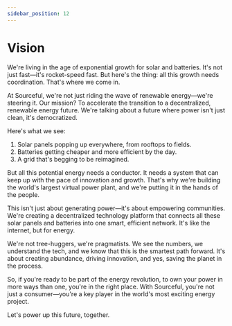 ```yaml
---
sidebar_position: 12
---
```


# Vision

We're living in the age of exponential growth for solar and batteries. It's not just fast—it's rocket-speed fast. But here's the thing: all this growth needs coordination. That's where we come in.

At Sourceful, we're not just riding the wave of renewable energy—we're steering it. Our mission? To accelerate the transition to a decentralized, renewable energy future. We're talking about a future where power isn't just clean, it's democratized.

Here's what we see:
1. Solar panels popping up everywhere, from rooftops to fields.
2. Batteries getting cheaper and more efficient by the day.
3. A grid that's begging to be reimagined.

But all this potential energy needs a conductor. It needs a system that can keep up with the pace of innovation and growth. That's why we're building the world's largest virtual power plant, and we're putting it in the hands of the people.

This isn't just about generating power—it's about empowering communities. We're creating a decentralized technology platform that connects all these solar panels and batteries into one smart, efficient network. It's like the internet, but for energy.

We're not tree-huggers, we're pragmatists. We see the numbers, we understand the tech, and we know that this is the smartest path forward. It's about creating abundance, driving innovation, and yes, saving the planet in the process.

So, if you're ready to be part of the energy revolution, to own your power in more ways than one, you're in the right place. With Sourceful, you're not just a consumer—you're a key player in the world's most exciting energy project.

Let's power up this future, together.
